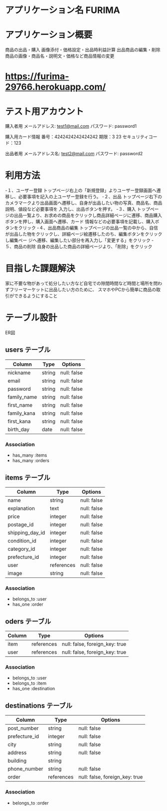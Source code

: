 # アプリケーション名 FURIMA

# アプリケーション概要
  商品の出品・購入
    画像添付・価格設定・出品時利益計算
  出品商品の編集・削除
    商品の画像・商品名・説明文・価格など商品情報の変更

# https://furima-29766.herokuapp.com/

# テスト用アカウント
  購入者用
  メールアドレス: test1@mail.com
  パスワード: password1

  購入用カード情報
  番号：4242424242424242
  期限：3 23
  セキュリティコード：123

  出品者用
  メールアドレス名: test2@mail.com
  パスワード: password2

# 利用方法
 -１、ユーザー登録
  トップページ右上の「新規登録」よりユーザー登録画面へ遷移し、必要事項を記入の上ユーザー登録を行う。
 -２、出品
  トップページ右下のカメラマークより出品画面へ遷移し、自身が出品したい物の写真、商品名、商品説明、値段など必要事項を   入力し、出品ボタンを押す。
 -３、購入
  トップページの出品一覧より、お求めの商品をクリックし商品詳細ページに遷移、商品購入ボタンを押し、購入画面へ遷移、カード   情報などの必要事項を記載し、購入ボタンをクリック
 -４、出品商品の編集
  トップページの出品一覧の中から、自信が出品した物をクリックし、詳細ページ絵遷移したのち、編集ボタンをクリックし編集ペー   ジへ遷移、編集したい部分を再入力し「変更する」をクリック
 -５、商品の削除
  自身の出品した商品の詳細ページより、「削除」をクリック

# 目指した課題解決
  家に不要な物があって処分したい方など自宅での隙間時間など時間と場所を問わずフリーマーケットに出品したい方のために、   スマホやPCから簡単に商品の取引ができるようにすること

# テーブル設計
  ER図



## users テーブル

| Column      | Type   | Options     |
| ----------- | ------ | ----------- |
| nickname    | string | null: false |
| email       | string | null: false |
| password    | string | null: false |
| family_name | string | null: false |
| first_name  | string | null: false |
| family_kana | string | null: false |
| first_kana  | string | null: false |
| birth_day   | date   | null: false |

### Association

- has_many :items
- has_many :orders

## items テーブル

| Column            | Type       | Options                        |
| ----------------- | ---------- | ------------------------------ |
| name              | string     | null: false                    |
| explanation       | text       | null: false                    |
| price             | integer    | null: false                    |
| postage_id        | integer    | null: false                    |
| shipping_day_id   | integer    | null: false                    |
| condition_id      | integer    | null: false                    |
| category_id       | integer    | null: false                    |
| prefecture_id     | integer    | null: false                    |
| user              | references | null: false                    |
| image             | string     | null: false                    |

### Association
- belongs_to :user
- has_one :order

## oders テーブル

| Column      | Type       | Options                        |
| ----------- | ---------- | ------------------------------ |
| item        | references | null: false, foreign_key: true |
| user        | references | null: false, foreign_key: true |

### Association
- belongs_to :user
- belongs_to :item
- has_one :destination

## destinations テーブル

| Column        | Type       | Options                        |
| ------------- | ---------- | ------------------------------ |
| post_number   | string     | null: false                    |
| prefecture_id | integer    | null: false                    |
| city          | string     | null: false                    |
| address       | string     | null: false                    |
| building      | string     |                                |
| phone_number  | string     | null: false                    |
| order         | references | null: false, foreign_key: true |

### Association 
- belongs_to :order
